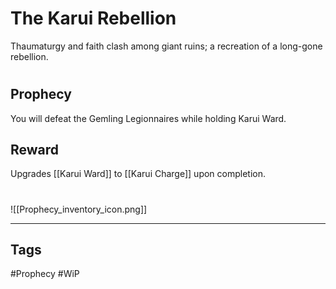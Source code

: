 # The Karui Rebellion
Thaumaturgy and faith clash among giant ruins; a recreation of a long-gone rebellion.
#
## Prophecy
You will defeat the Gemling Legionnaires while holding Karui Ward.
## Reward
Upgrades [[Karui Ward]] to [[Karui Charge]] upon completion. 

#
![[Prophecy_inventory_icon.png]]

---
## Tags
#Prophecy
#WiP 